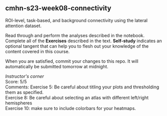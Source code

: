 ## cmhn-s23-week08-connectivity
ROI-level, task-based, and background connectivity using the lateral attention dataset.

Read through and perform the analyses described in the notebook. Complete all of the **Exercises** described in the text. **Self-study** indicates an optional tangent that can help you to flesh out your knowledge of the content covered in this course.

When you are satisfied, commit your changes to this repo. It will automatically be submitted tomorrow at midnight.

*Instructor's corner*  
Score: 5/5       
Comments: Exercise 5: Be careful about titling your plots and thresholding them as specified. <br> Exercise 8: Be careful about selecting an atlas with different left/right hemispheres <br> Exercise 10: make sure to include colorbars for your heatmaps. 
